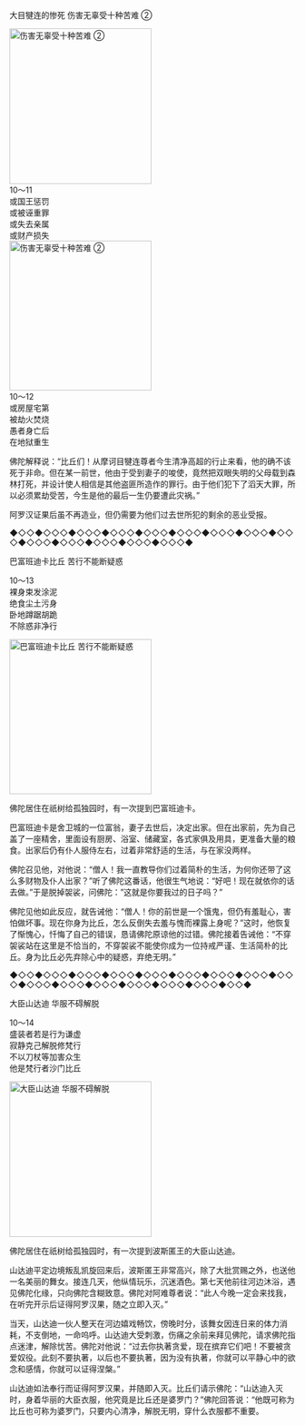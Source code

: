 大目犍连的惨死 伤害无辜受十种苦难 ②

<div class="e2">
<img src="images/fjj-47-1.jpg" width="250" height="274" alt="伤害无辜受十种苦难 ②"/>
<div>
10～11<br>
 或国王惩罚<br>
 或被诬重罪<br>
 或失去亲属<br>
 或财产损失<br>
 
</div>
</div>

<div class="e2">
<img src="images/fjj-47-2.jpg" width="250" height="264" alt="伤害无辜受十种苦难 ②"/>
<div>
10～12<br>
 或房屋宅第<br>
 被劫火焚烧<br>
 愚者身亡后<br>
 在地狱重生<br>
 
</div>
</div>



佛陀解释说：“比丘们！从摩诃目犍连尊者今生清净高超的行止来看，他的确不该死于非命。但在某一前世，他由于受到妻子的唆使，竟然把双眼失明的父母载到森林打死，并设计使人相信是其他盗匪所造作的罪行。由于他们犯下了滔天大罪，所以必须累劫受苦，今生是他的最后一生仍要遭此灾祸。”

阿罗汉证果后虽不再造业，但仍需要为他们过去世所犯的剩余的恶业受报。

◆◇◇◆◇◇◇◆◇◇◇◆◇◇◇◆◇◇◇◆◇◇◇◆◇◇◇◆◇◇◇◆◇◇◇◆◇◇◇◆◇◇◇◆◇◇◇◆◇◇◇◆◇◇◇◆

巴富班迪卡比丘 苦行不能断疑惑

<div class="e2">
<div>
 <p class="p13-5">10～13<br>
 裸身束发涂泥<br>
 绝食尘土污身<br>
 卧地蹲踞胡跪<br>
 不除惑非净行<br>
 </p> 
</div>
<img src="images/fjj-47-3.jpg" width="250" height="273" alt="巴富班迪卡比丘 苦行不能断疑惑"/>
</div>

佛陀居住在祇树给孤独园时，有一次提到巴富班迪卡。

巴富班迪卡是舍卫城的一位富翁，妻子去世后，决定出家。但在出家前，先为自己盖了一座精舍，里面设有厨房、浴室、储藏室，各式家俱及用具，更准备大量的粮食。出家后仍有仆人服侍左右，过着非常舒适的生活，与在家没两样。

佛陀召见他，对他说：“僧人！我一直教导你们过着简朴的生活，为何你还带了这么多财物及仆人出家？”听了佛陀这番话，他很生气地说：“好吧！现在就依你的话去做。”于是脱掉袈裟，问佛陀：”这就是你要我过的日子吗？”

佛陀见他如此反应，就告诫他：“僧人！你的前世是一个饿鬼，但仍有羞耻心，害怕做坏事。现在你身为比丘，怎么反倒失去羞与愧而裸露上身呢？”这时，他恢复了惭愧心，忏悔了自己的错误，恳请佛陀原谅他的过错。佛陀接着告诫他：“不穿袈裟站在这里是不恰当的，不穿袈裟不能使你成为一位持戒严谨、生活简朴的比丘。身为比丘必先弃除心中的疑惑，弃绝无明。”

◆◇◇◆◇◇◇◆◇◇◇◆◇◇◇◆◇◇◇◆◇◇◇◆◇◇◇◆◇◇◇◆◇◇◇◆◇◇◇◆◇◇◇◆◇◇◇◆◇◇◇◆◇◇◇◆◇◇◇◆◇◇◆



大臣山达迪 华服不碍解脱



<div class="e2">
<div>
 <p class="p13-5">10～14<br>
 盛装者若是行为谦虚<br>
 寂静克己解脱修梵行<br>
 不以刀杖等加害众生<br>
 他是梵行者沙门比丘</p> 
</div>
<img src="images/fjj-47-4.jpg" width="250" height="274" alt="大臣山达迪 华服不碍解脱"/>
</div>

佛陀居住在祇树给孤独园时，有一次提到波斯匿王的大臣山达迪。

山达迪平定边境叛乱凯旋回来后，波斯匿王非常高兴，除了大批赏赐之外，也送他一名美丽的舞女。接连几天，他纵情玩乐，沉迷酒色。第七天他前往河边沐浴，遇见佛陀化缘，只向佛陀含糊致意。佛陀对阿难尊者说：“此人今晚一定会来找我，在听完开示后证得阿罗汉果，随之立即入灭。”

当天，山达迪一伙人整天在河边嬉戏畅饮，傍晚时分，该舞女因连日来的体力消耗，不支倒地，一命呜呼。山达迪大受刺激，伤痛之余前来拜见佛陀，请求佛陀指点迷津，解除忧苦。佛陀对他说：“过去你执著贪爱，现在摈弃它们吧！不要被贪爱奴役。此刻不要执著，以后也不要执著，因为没有执著，你就可以平静心中的欲念和感情，你就可以证得涅槃。”

山达迪如法奉行而证得阿罗汉果，并随即入灭。比丘们请示佛陀：“山达迪入灭时，身着华丽的大臣衣服，他究竟是比丘还是婆罗门？”佛陀回答说：“他既可称为比丘也可称为婆罗门，只要内心清净，解脱无明，穿什么衣服都不重要。
